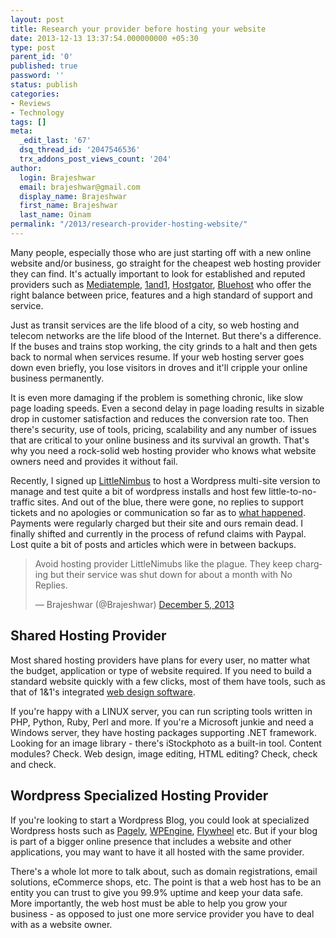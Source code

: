 ```yaml
---
layout: post
title: Research your provider before hosting your website
date: 2013-12-13 13:37:54.000000000 +05:30
type: post
parent_id: '0'
published: true
password: ''
status: publish
categories:
- Reviews
- Technology
tags: []
meta:
  _edit_last: '67'
  dsq_thread_id: '2047546536'
  trx_addons_post_views_count: '204'
author:
  login: Brajeshwar
  email: brajeshwar@gmail.com
  display_name: Brajeshwar
  first_name: Brajeshwar
  last_name: Oinam
permalink: "/2013/research-provider-hosting-website/"
---
```

<p>Many people, especially those who are just starting off with a new online website and/or business, go straight for the cheapest web hosting provider they can find. It's actually important to look for established and reputed providers such as <a href="http://mediatemple.net/">Mediatemple</a>, <a href="http://www.1and1.com/">1and1</a>, <a href="http://www.hostgator.com/">Hostgator</a>, <a href="http://www.bluehost.com/">Bluehost</a> who offer the right balance between price, features and a high standard of support and service.</p>
<p>Just as transit services are the life blood of a city, so web hosting and telecom networks are the life blood of the Internet. But there's a difference. If the buses and trains stop working, the city grinds to a halt and then gets back to normal when services resume. If your web hosting server goes down even briefly, you lose visitors in droves and it'll cripple your online business permanently. </p>
<p>It is even more damaging if the problem is something chronic, like slow page loading speeds. Even a second delay in page loading results in sizable drop in customer satisfaction and reduces the conversion rate too. Then there's security, use of tools, pricing, scalability and any number of issues that are critical to your online business and its survival an growth. That's why you need a rock-solid web hosting provider who knows what website owners need and provides it without fail.</p>

<p>Recently, I signed up <a href="http://littlenimbus.com/" title="LittleNimbus - Shared hosting that Sucks">LittleNimbus</a> to host a Wordpress multi-site version to manage and test quite a bit of wordpress installs and host few little-to-no-traffic sites. And out of the blue, there were gone, no replies to support tickets and no apologies or communication so far as to <a href="https://twitter.com/search?q=littlenimbus">what happened</a>. Payments were regularly charged but their site and ours remain dead. I finally shifted and currently in the process of refund claims with Paypal. Lost quite a bit of posts and articles which were in between backups.</p>
<blockquote class="twitter-tweet" lang="en"><p>Avoid hosting provider LittleNimubs like the plague. They keep charging but their service was shut down for about a month with No Replies.</p>
<p>&mdash; Brajeshwar (@Brajeshwar) <a href="https://twitter.com/Brajeshwar/statuses/408560024319832064">December 5, 2013</a></p></blockquote>
<p><script async src="//platform.twitter.com/widgets.js" charset="utf-8"></script></p>
<h2>Shared Hosting Provider</h2>
<p>Most shared hosting providers have plans for every user, no matter what the budget, application or type of website required. If you need to build a standard website quickly with a few clicks, most of them have tools, such as that of 1&1's integrated <a href="http://website.1and1.com/web-design-software">web design software</a>. </p>
<p>If you're happy with a LINUX server, you can run scripting tools written in PHP, Python, Ruby, Perl and more. If you're a Microsoft junkie and need a Windows server, they have hosting packages supporting .NET framework. Looking for an image library - there's iStockphoto as a built-in tool. Content modules? Check. Web design, image editing, HTML editing? Check, check and check.</p>
<h2>Wordpress Specialized Hosting Provider</h2>
<p>If you're looking to start a Wordpress Blog, you could look at specialized Wordpress hosts such as <a href="https://pagely.com/?a=9852963353">Pagely</a>, <a href="http://wpengine.com/">WPEngine</a>, <a href="http://getflywheel.com/">Flywheel</a> etc. But if your blog is part of a bigger online presence that includes a website and other applications, you may want to have it all hosted with the same provider. </p>
<p>There's a whole lot more to talk about, such as domain registrations, email solutions, eCommerce shops, etc. The point is that a web host has to be an entity you can trust to give you 99.9% uptime and keep your data safe. More importantly, the web host must be able to help you grow your business - as opposed to just one more service provider you have to deal with as a website owner.</p>
